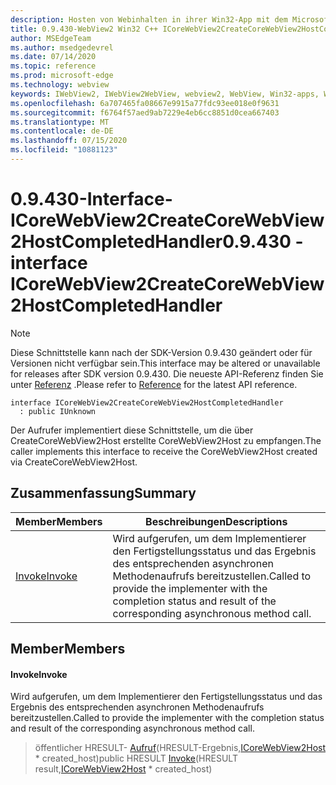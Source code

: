 ```yaml
---
description: Hosten von Webinhalten in ihrer Win32-App mit dem Microsoft Edge WebView2-Steuerelement
title: 0.9.430-WebView2 Win32 C++ ICoreWebView2CreateCoreWebView2HostCompletedHandler
author: MSEdgeTeam
ms.author: msedgedevrel
ms.date: 07/14/2020
ms.topic: reference
ms.prod: microsoft-edge
ms.technology: webview
keywords: IWebView2, IWebView2WebView, webview2, WebView, Win32-apps, Win32, Edge, ICoreWebView2, ICoreWebView2Host, Browser-Steuerelement, Edge-HTML
ms.openlocfilehash: 6a707465fa08667e9915a77fdc93ee018e0f9631
ms.sourcegitcommit: f6764f57aed9ab7229e4eb6cc8851d0cea667403
ms.translationtype: MT
ms.contentlocale: de-DE
ms.lasthandoff: 07/15/2020
ms.locfileid: "10881123"
---
```

# <span data-ttu-id="67837-104">0.9.430-Interface-ICoreWebView2CreateCoreWebView2HostCompletedHandler</span><span class="sxs-lookup"><span data-stu-id="67837-104">0.9.430 - interface ICoreWebView2CreateCoreWebView2HostCompletedHandler</span></span> 

> [!NOTE]
> <span data-ttu-id="67837-105">Diese Schnittstelle kann nach der SDK-Version 0.9.430 geändert oder für Versionen nicht verfügbar sein.</span><span class="sxs-lookup"><span data-stu-id="67837-105">This interface may be altered or unavailable for releases after SDK version 0.9.430.</span></span> <span data-ttu-id="67837-106">Die neueste API-Referenz finden Sie unter [Referenz](../../../webview2-api-reference.md) .</span><span class="sxs-lookup"><span data-stu-id="67837-106">Please refer to [Reference](../../../webview2-api-reference.md) for the latest API reference.</span></span>

```
interface ICoreWebView2CreateCoreWebView2HostCompletedHandler
  : public IUnknown
```

<span data-ttu-id="67837-107">Der Aufrufer implementiert diese Schnittstelle, um die über CreateCoreWebView2Host erstellte CoreWebView2Host zu empfangen.</span><span class="sxs-lookup"><span data-stu-id="67837-107">The caller implements this interface to receive the CoreWebView2Host created via CreateCoreWebView2Host.</span></span>

## <span data-ttu-id="67837-108">Zusammenfassung</span><span class="sxs-lookup"><span data-stu-id="67837-108">Summary</span></span>

 <span data-ttu-id="67837-109">Member</span><span class="sxs-lookup"><span data-stu-id="67837-109">Members</span></span>                        | <span data-ttu-id="67837-110">Beschreibungen</span><span class="sxs-lookup"><span data-stu-id="67837-110">Descriptions</span></span>
--------------------------------|---------------------------------------------
[<span data-ttu-id="67837-111">Invoke</span><span class="sxs-lookup"><span data-stu-id="67837-111">Invoke</span></span>](#invoke) | <span data-ttu-id="67837-112">Wird aufgerufen, um dem Implementierer den Fertigstellungsstatus und das Ergebnis des entsprechenden asynchronen Methodenaufrufs bereitzustellen.</span><span class="sxs-lookup"><span data-stu-id="67837-112">Called to provide the implementer with the completion status and result of the corresponding asynchronous method call.</span></span>

## <span data-ttu-id="67837-113">Member</span><span class="sxs-lookup"><span data-stu-id="67837-113">Members</span></span>

#### <span data-ttu-id="67837-114">Invoke</span><span class="sxs-lookup"><span data-stu-id="67837-114">Invoke</span></span> 

<span data-ttu-id="67837-115">Wird aufgerufen, um dem Implementierer den Fertigstellungsstatus und das Ergebnis des entsprechenden asynchronen Methodenaufrufs bereitzustellen.</span><span class="sxs-lookup"><span data-stu-id="67837-115">Called to provide the implementer with the completion status and result of the corresponding asynchronous method call.</span></span>

> <span data-ttu-id="67837-116">öffentlicher HRESULT- [Aufruf](#invoke)(HRESULT-Ergebnis,[ICoreWebView2Host](ICoreWebView2Host.md) \* created_host)</span><span class="sxs-lookup"><span data-stu-id="67837-116">public HRESULT [Invoke](#invoke)(HRESULT result,[ICoreWebView2Host](ICoreWebView2Host.md) \* created_host)</span></span>

